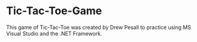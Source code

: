 # Tic-Tac-Toe-Game
This game of Tic-Tac-Toe was created by Drew Pesall to practice using MS Visual Studio and the .NET Framework.
